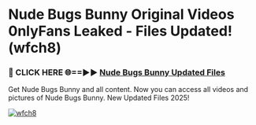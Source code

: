 # Nude Bugs Bunny Original Videos 0nlyFans Leaked - Files Updated! (wfch8)

<h3>🔴 CLICK HERE 🌐==►► <a href="https://tinyurl.com/yrmya6cz" rel="nofollow">Nude Bugs Bunny Updated Files</a></h3>

Get Nude Bugs Bunny and all content. Now you can access all videos and pictures of Nude Bugs Bunny. New Updated Files 2025!

[![wfch8](https://i.imgur.com/FMdXYCs.gif)](https://tinyurl.com/yrmya6cz)
